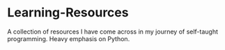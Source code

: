 # Learning-Resources
A collection of resources I have come across in my journey of self-taught programming. Heavy emphasis on Python.
